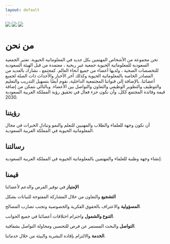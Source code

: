 ```yaml
---
layout: default
---
```


[<img src="https://img.shields.io/badge/Slack-4A154B?style=for-the-badge&logo=slack&logoColor=whiteO">](https://join.slack.com/t/ssbcb-88x5390/shared_invite/zt-yk9wdf3r-2u~cG1nbUpH73DEFnMd25Q) [<img src="https://img.shields.io/badge/Twitter-1DA1F2?style=for-the-badge&logo=twitter&logoColor=white">](https://twitter.com/) [<img src="https://img.shields.io/badge/LinkedIn-0077B5?style=for-the-badge&logo=linkedin&logoColor=white">](https://www.linkedin.com)

# من نحن

نحن مجموعة من الأشخاص المهتمين  بكل جديد  في المعلوماتية الحيوية. تعتبر الجمعية السعودية للمعلوماتية الحيوية جمعية غير ربحية ، معتمدة من قبل الهيئة السعودية للتخصصات الصحية ، ولديها أعضاء من جميع أنحاء العالم. كمجتمع ، نشارك بالعديد من المصادر الخاصة بالمعلوماتية الحيوية وكذلك  آخر الأخبار والأحداث ذات الصلة لجميع أعضائنا. بالإضافة إلى قنواتنا المجتمعية الداخلية، نقوم أيضًا بتسهيل التدريب والتعليم والتوظيف والتطوير الوظيفي والتعاون والتواصل  بين الأعضاء. وبالتالي نتمكن من إضافة قيمة وفائدة المجتمع ككل، وأن نكون جزء فعال في تحقيق رؤية المملكة العربية السعودية 2030. 

## رؤيتنا
أن نكون وجهة للعلماء والطلاب والمهنيين للتعلم والنمو وتبادل الخبرات في مجال المعلوماتية الحيوية في المملكة العربية السعودية. 

## رسالتنا
إنشاء وجهة وطنية للعلماء والمهتمين  بالمعلوماتية الحيوية في المملكة العربية السعودية.

## قيمنا
**الإمتياز** في توفير الفرص والدعم لأعضائنا

**التشجيع** والتعاون من خلال المشاركة المفتوحة للبيانات بشكل

**المسؤولية** والاعتراف بالحقوق الفكرية والخصوصية وتجنب تضارب المصالح.

**التنوع والشمول** واحترام اختلافات أعضائنا في جميع الجوانب. 

**التواصل** والبحث المستمر عن فرص للتحسين ومحاولة التواصل بشفافية. 

**الخدمة** والالتزام بإفادة البشرية والبيئة من خلال خدماتنا. 

